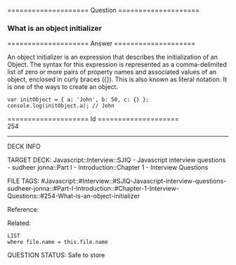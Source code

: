 ==================== Question ====================  

### What is an object initializer  

==================== Answer ====================  

An object initializer is an expression that describes the initialization of an Object. The syntax for this expression is represented as a comma-delimited list of zero or more pairs of property names and associated values of an object, enclosed in curly braces ({}). This is also known as literal notation. It is one of the ways to create an object.

<!-- codeblock-start -->
<pre><code class="hljs language-javascript"><span class="hljs-keyword">var</span> initObject = { <span class="hljs-attr">a</span>: <span class="hljs-string">'John'</span>, <span class="hljs-attr">b</span>: <span class="hljs-number">50</span>, <span class="hljs-attr">c</span>: {} };
<span class="hljs-variable language_">console</span>.<span class="hljs-title function_">log</span>(initObject.<span class="hljs-property">a</span>); <span class="hljs-comment">// John</span>
</code></pre>
<!-- codeblock-end -->

==================== Id ====================  
254

---

DECK INFO

TARGET DECK: Javascript::Interview::SJIQ - Javascript interview questions - sudheer jonna::Part I - Introduction::Chapter 1 - Interview Questions

FILE TAGS: #Javascript::#Interview::#SJIQ-Javascript-interview-questions-sudheer-jonna::#Part-I-Introduction::#Chapter-1-Interview-Questions::#254-What-is-an-object-initializer

Reference:

Related:

```dataview
LIST
where file.name = this.file.name
```

QUESTION STATUS: Safe to store
